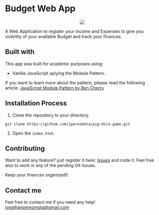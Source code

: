# Budget Web App

<p align="center">
    <img src="https://i.postimg.cc/K82CgPR3/budget-app-sample.png" />         
</p>

A Web Application to register your Income and Expenses to give you visibility of your available Budget and track your finances.

## Built with

This app was built for academic purposes using:

* Vanilla JavaScript aplying the Module Pattern.

If you want to learn more about the pattern, please read the following article: [JavaScript Module Pattern by Ben Cherry](http://www.adequatelygood.com/JavaScript-Module-Pattern-In-Depth.html)
 
## Installation Process

1. Clone the repository to your directory.
```
git clone https://github.com/jperezmota/pig-dice-game.git
```
2. Open the `index.html`

## Contributing

Want to add any feature? just register it here: [Issues](https://github.com/jperezmota/budget-web-app/issues) and code it. Feel free also to work in any of the pending Git Issues.

Keep your finances organized!!

## Contact me

Feel free to contact me if you need any help! jonathanperezmota@gmail.com

